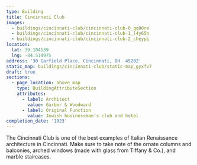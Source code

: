 ```yaml
---
type: Building
title: Cincinnati Club
images:
  - buildings/cincinnati-club/cincinnati-club-0_qq00re
  - buildings/cincinnati-club/cincinnati-club-1_l4y65n
  - buildings/cincinnati-club/cincinnati-club-2_cheypi
location:
  lat: 39.104539
  lng: -84.514975
address: '30 Garfield Place, Cincinnati, OH  45202'
static_map: buildings/cincinnati-club/static-map_gyxfv7
draft: true
sections:
  - page_location: above_map
    type: BuildingAttributeSection
    attributes:
      - label: Architect
        value: Garber & Woodward
      - label: Original Function
        value: Jewish businessman's club and hotel
completion_date: '1923'
---
```

The Cincinnati Club is one of the best examples of Italian Renaissance architecture in Cincinnati. Make sure to take note of the ornate columns and balconies, arched windows (made with glass from Tiffany & Co.), and marble staircases.
